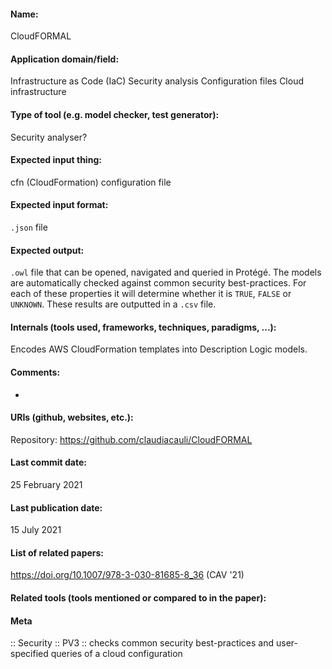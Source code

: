 #### Name:
CloudFORMAL

#### Application domain/field:
Infrastructure as Code (IaC)
Security analysis
Configuration files
Cloud infrastructure

#### Type of tool (e.g. model checker, test generator):
Security analyser?

#### Expected input thing:
cfn (CloudFormation) configuration file

#### Expected input format:
`.json` file

#### Expected output:
`.owl` file that can be opened, navigated and queried in Protégé.
The models are automatically checked against common security best-practices. For each of these properties it will determine whether it is `TRUE`, `FALSE` or `UNKNOWN`. These results are outputted in a `.csv` file.

#### Internals (tools used, frameworks, techniques, paradigms, ...):
Encodes AWS CloudFormation templates into Description Logic models.

#### Comments:
-

#### URIs (github, websites, etc.):
Repository: https://github.com/claudiacauli/CloudFORMAL

#### Last commit date:
25 February 2021

#### Last publication date:
15 July 2021

#### List of related papers:
https://doi.org/10.1007/978-3-030-81685-8_36 (CAV '21)

#### Related tools (tools mentioned or compared to in the paper):

#### Meta
:: Security
:: PV3 :: checks common security best-practices and user-specified queries of a cloud configuration